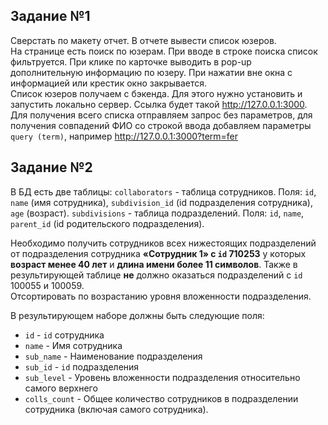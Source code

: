 ## Задание №1

Сверстать по макету отчет. В отчете вывести список юзеров.\
На странице есть поиск по юзерам. При вводе в строке поиска список
фильтруется. При клике по карточке выводить в pop-up дополнительную
информацию по юзеру. При нажатии вне окна с информацией или крестик окно закрывается.\
Список юзеров получаем с бэкенда. Для этого нужно установить и запустить локально сервер. Ссылка будет такой http://127.0.0.1:3000. Для получения всего списка отправляем запрос без параметров, для получения совпадений ФИО со строкой ввода добавляем параметры `query (term)`, например
http://127.0.0.1:3000?term=fer


## Задание №2

В БД есть две таблицы:
`collaborators` - таблица сотрудников. Поля: `id`, `name` (имя сотрудника), `subdivision_id` (id подразделения сотрудника), `age` (возраст). `subdivisions` - таблица подразделений. Поля: `id`, `name`, `parent_id` (id родительского подразделения).

Необходимо получить сотрудников всех нижестоящих подразделений от подразделения сотрудника __«Сотрудник 1» с `id` 710253__ у которых __возраст менее 40 лет__ и __длина имени более 11 символов__. Также в результирующей таблице __не__ должно оказаться подразделений с `id` 100055 и 100059.\
Отсортировать по возрастанию уровня вложенности подразделения.

В результирующем наборе должны быть следующие поля:
- `id` - `id` сотрудника
- `name` - Имя сотрудника
- `sub_name` - Наименование подразделения
- `sub_id` - `id` подразделения
- `sub_level` - Уровень вложенности подразделения относительно самого верхнего
- `colls_count` - Общее количество сотрудников в подразделении сотрудника (включая самого сотрудника).
